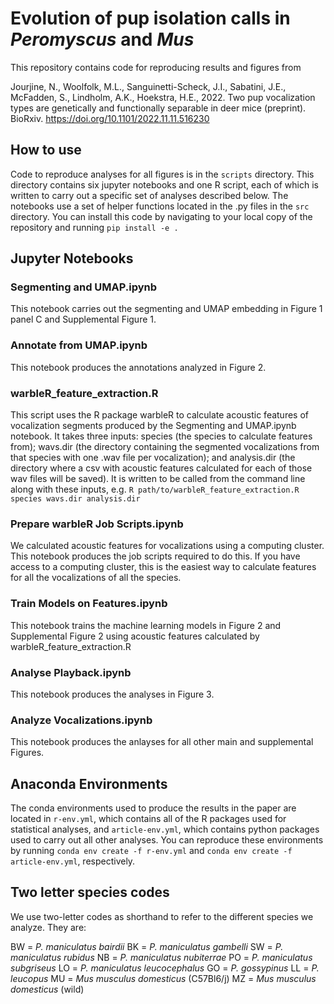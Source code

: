 # Evolution of pup isolation calls in *Peromyscus* and *Mus*

This repository contains code for reproducing results and figures from

Jourjine, N., Woolfolk, M.L., Sanguinetti-Scheck, J.I., Sabatini, J.E., McFadden, S., Lindholm, A.K., Hoekstra, H.E., 2022. Two pup vocalization types are genetically and functionally separable in deer mice (preprint). BioRxiv. https://doi.org/10.1101/2022.11.11.516230

## How to use

Code to reproduce analyses for all figures is in the `scripts` directory. This directory contains six jupyter notebooks and one R script, each of which is written to carry out a specific set of analyses described below. The notebooks use a set of helper functions located in the .py files in the `src` directory. You can install this code by navigating to your local copy of the repository and running `pip install -e .`

## Jupyter Notebooks

### Segmenting and UMAP.ipynb

This notebook carries out the segmenting and UMAP embedding in Figure 1 panel C and Supplemental Figure 1.

### Annotate from UMAP.ipynb

This notebook produces the annotations analyzed in Figure 2.

### warbleR_feature_extraction.R

This script uses the R package warbleR to calculate acoustic features of vocalization segments produced by the Segmenting and UMAP.ipynb notebook. It takes three inputs: species (the species to calculate features from); wavs.dir (the directory containing the segmented vocalizations from that species with one .wav file per vocalization); and analysis.dir (the directory where a csv with acoustic features calculated for each of those wav files will be saved). It is written to be called from the command line along with these inputs, e.g. `R path/to/warbleR_feature_extraction.R species wavs.dir analysis.dir`

### Prepare warbleR Job Scripts.ipynb

We calculated acoustic features for vocalizations using a computing cluster. This notebook produces the job scripts required to do this. If you have access to a computing cluster, this is the easiest way to calculate features for all the vocalizations of all the species.

### Train Models on Features.ipynb

This notebook trains the machine learning models in Figure 2 and Supplemental Figure 2 using acoustic features calculated by warbleR_feature_extraction.R

### Analyse Playback.ipynb

This notebook produces the analyses in Figure 3.

### Analyze Vocalizations.ipynb

This notebook produces the anlayses for all other main and supplemental Figures.

## Anaconda Environments

The conda environments used to produce the results in the paper are located in `r-env.yml`, which contains all of the R packages used for statistical analyses, and `article-env.yml`, which contains python packages used to carry out all other analyses. You can reproduce these environments by running `conda env create -f r-env.yml` and `conda env create -f article-env.yml`, respectively.

## Two letter species codes

We use two-letter codes as shorthand to refer to the different species we analyze. They are:

BW = *P. maniculatus bairdii*
BK = *P. maniculatus gambelli*
SW = *P. maniculatus rubidus*
NB = *P. maniculatus nubiterrae*
PO = *P. maniculatus subgriseus*
LO = *P. maniculatus leucocephalus*
GO = *P. gossypinus*
LL = *P. leucopus*
MU = *Mus musculus domesticus* (C57Bl6/j)
MZ = *Mus musculus domesticus* (wild) 
